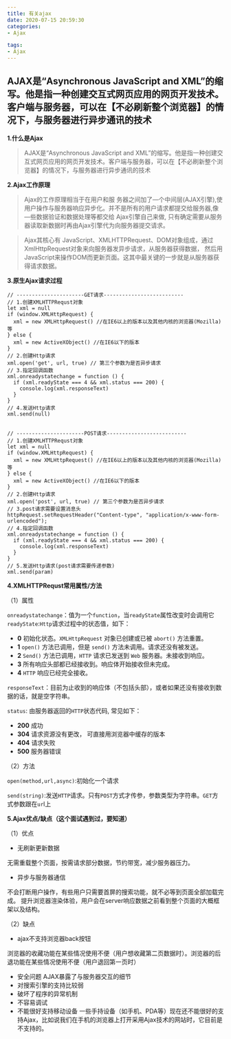 ```yaml
---
title: 有关ajax
date: 2020-07-15 20:59:30
categories:
- Ajax

tags:
- Ajax
---
```

AJAX是“Asynchronous JavaScript and XML”的缩写。他是指一种创建交互式网页应用的网页开发技术。客户端与服务器，可以在【不必刷新整个浏览器】的情况下，与服务器进行异步通讯的技术
---

**1.什么是Ajax**

>AJAX是“Asynchronous JavaScript and XML”的缩写。他是指一种创建交互式网页应用的网页开发技术。客户端与服务器，可以在【不必刷新整个浏览器】的情况下，与服务器进行异步通讯的技术

**2.Ajax工作原理**

>Ajax的工作原理相当于在用户和服 务器之间加了—个中间层(AJAX引擎),使用户操作与服务器响应异步化。并不是所有的用户请求都提交给服务器,像—些数据验证和数据处理等都交给 Ajax引擎自己来做, 只有确定需要从服务器读取新数据时再由Ajax引擎代为向服务器提交请求。

>Ajax其核心有 JavaScript、XMLHTTPRequest、DOM对象组成，通过XmlHttpRequest对象来向服务器发异步请求，从服务器获得数据， 然后用JavaScript来操作DOM而更新页面。这其中最关键的一步就是从服务器获得请求数据。


**3.原生Ajax请求过程**
```
// ----------------------GET请求--------------------------
// 1.创建XMLHTTPRequst对象
let xml = null
if (window.XMLHttpRequest) {
  xml = new XMLHttpRequest() //在IE6以上的版本以及其他内核的浏览器(Mozilla)等
} else {
  xml = new ActiveXObject() //在IE6以下的版本
}
// 2.创建Http请求
xml.open('get', url, true) // 第三个参数为是否异步请求
// 3.指定回调函数
xml.onreadystatechange = function () {
  if (xml.readyState === 4 && xml.status === 200) {
    console.log(xml.responseText)
  }
}
// 4.发送Http请求
xml.send(null)


// ----------------------POST请求--------------------------
// 1.创建XMLHTTPRequst对象
let xml = null
if (window.XMLHttpRequest) {
  xml = new XMLHttpRequest() //在IE6以上的版本以及其他内核的浏览器(Mozilla)等
} else {
  xml = new ActiveXObject() //在IE6以下的版本
}
// 2.创建Http请求
xml.open('post', url, true) // 第三个参数为是否异步请求
// 3.post请求需要设置消息头
httpRequest.setRequestHeader("Content-type", "application/x-www-form-urlencoded");
// 4.指定回调函数
xml.onreadystatechange = function () {
  if (xml.readyState === 4 && xml.status === 200) {
    console.log(xml.responseText)
  }
}
// 5.发送Http请求(post请求需要传递参数)
xml.send(param)
```

**4.XMLHTTPRequst常用属性/方法**

（1）属性

`onreadystatechange`：值为一个`function`，当`readyState`属性改变时会调用它
`readyState`:`Http`请求过程中的状态值，如下：
- **0**	初始化状态。`XMLHttpRequest` 对象已创建或已被 `abort()` 方法重置。
- **1**	`open()` 方法已调用，但是 `send()` 方法未调用。请求还没有被发送。
- **2**	`Send()` 方法已调用，`HTTP` 请求已发送到 `Web` 服务器。未接收到响应。
- **3**	所有响应头部都已经接收到。响应体开始接收但未完成。
- **4**	`HTTP` 响应已经完全接收。

`responseText`：目前为止收到的响应体（不包括头部），或者如果还没有接收到数据的话，就是空字符串。

`status`: 由服务器返回的`HTTP`状态代码, 常见如下：
- **200** 成功
- **304** 请求资源没有更改， 可直接用浏览器中缓存的版本
- **404** 请求失败
- **500** 服务器错误

（2）方法

`open(method,url,async)`:初始化一个请求

`send(string)`:发送`HTTP`请求。只有`POST`方式才传参，参数类型为字符串。`GET`方式参数跟在`ur`l上

**5.Ajax优点/缺点（这个面试遇到过，要知道）**

（1）优点
- 无刷新更新数据

无需重载整个页面，按需请求部分数据，节约带宽，减少服务器压力。
- 异步与服务器通信

不会打断用户操作，有些用户只需要首屏的搜索功能，就不必等到页面全部加载完成。
提升浏览器渲染体验，用户会在server响应数据之前看到整个页面的大概框架以及结构。

（2）缺点
- ajax不支持浏览器back按钮

浏览器的收藏功能在某些情况使用不便（用户想收藏第二页数据时）。浏览器的后退功能在某些情况使用不便（用户退回第一页时）
- 安全问题 AJAX暴露了与服务器交互的细节
- 对搜索引擎的支持比较弱
- 破坏了程序的异常机制
- 不容易调试
- 不能很好支持移动设备
一些手持设备（如手机、PDA等）现在还不能很好的支持Ajax，比如说我们在手机的浏览器上打开采用Ajax技术的网站时，它目前是不支持的。

